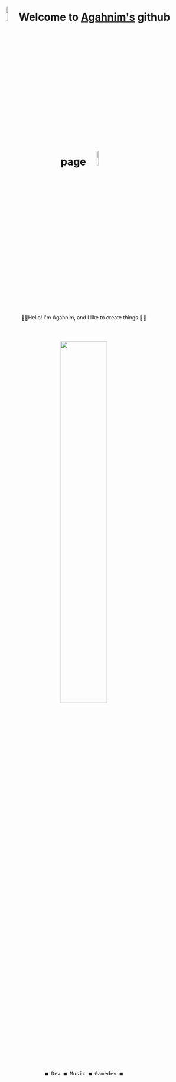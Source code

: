 <h1 align="center"> <img src="https://media3.giphy.com/media/v1.Y2lkPTc5MGI3NjExa2k0M2hxcWhvdDFxeGQwZTB2ZWtzb3oxbnIwdDUxcW90bjUyNndsciZlcD12MV9pbnRlcm5hbF9naWZfYnlfaWQmY3Q9cw/MF1xH0ZxDJSuUbPGit/giphy.gif" width="10%"> Welcome to <a href="https://github.com/naguiagahnim" target="_blank">Agahnim's</a> github page <img src="https://media3.giphy.com/media/v1.Y2lkPTc5MGI3NjExa2k0M2hxcWhvdDFxeGQwZTB2ZWtzb3oxbnIwdDUxcW90bjUyNndsciZlcD12MV9pbnRlcm5hbF9naWZfYnlfaWQmY3Q9cw/MF1xH0ZxDJSuUbPGit/giphy.gif" width="10%"> </h1>

<br>
<p align="center">
🐱‍💻Hello! I'm Agahnim, and I like to create things.🐱‍💻
</p>
<h1> </h1>
<br>

<div float="left" align="center">
    <img src="https://media1.giphy.com/media/v1.Y2lkPTc5MGI3NjExMHRocmwzcGw0cTg2cDBsN2oyYTNiOWtrNTdzaHZ0NWQ1ZjQyZW03bSZlcD12MV9pbnRlcm5hbF9naWZfYnlfaWQmY3Q9cw/YN1HKGyGskKFfA7CFS/giphy.gif" width="50%"/>
  <div>
     <kbd>
       <br>
       &nbsp; &nbsp;  &nbsp; &nbsp; ■ Dev ■ Music ■ Gamedev ■  &nbsp; &nbsp;  &nbsp; &nbsp;
       <br> <br>
     </kbd>
  <div>
    <br>
</div>
